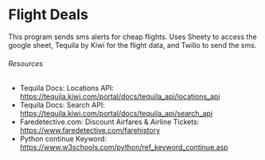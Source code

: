 # Flight Deals
This program sends sms alerts for cheap flights. Uses Sheety to access the google sheet, Tequila by Kiwi for the flight data, and Twilio to send the sms.
 

###### Resources
- Tequila Docs: Locations API:
https://tequila.kiwi.com/portal/docs/tequila_api/locations_api
- Tequila Docs: Search API:
https://tequila.kiwi.com/portal/docs/tequila_api/search_api
- Faredetective.com: Discount Airfares & Airline Tickets:
https://www.faredetective.com/farehistory
- Python continue Keyword:
https://www.w3schools.com/python/ref_keyword_continue.asp